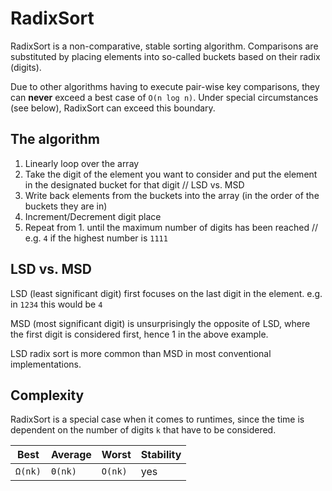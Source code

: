 # RadixSort

RadixSort is a non-comparative, stable sorting algorithm. Comparisons are substituted by 
placing elements into so-called buckets based on their radix (digits).

Due to other algorithms having to execute pair-wise key comparisons, they can **never**
exceed a best case of `O(n log n)`.  Under special circumstances (see below), RadixSort can exceed this boundary.

## The algorithm
1. Linearly loop over the array
2. Take the digit of the element you want to consider and put the element in the 
designated bucket for that digit // LSD vs. MSD
3. Write back elements from the buckets into the array (in the order of the buckets they are in)
4. Increment/Decrement digit place
5. Repeat from 1. until the maximum number of digits has been reached // e.g. `4` if 
the highest number is `1111`

## LSD vs. MSD
LSD (least significant digit) first focuses on the last digit in the element.
e.g. in `1234` this would be `4`

MSD (most significant digit) is unsurprisingly the opposite of LSD, where the first digit is considered first, hence 1 in the above example.

LSD radix sort is more common than MSD in most conventional implementations.

## Complexity
RadixSort is a special case when it comes to runtimes, since the time is 
dependent on the number of digits `k` that have to be considered.

| Best | Average | Worst | Stability |
|----|----|----|----|
| `Ω(nk)` | `Θ(nk)` | `O(nk)` | yes |
